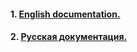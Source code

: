 #### 1. [English documentation.](/Yoskaldyr/whm_core/blob/master/docs/en/toc.md)
#### 2. [Русская документация.](//Yoskaldyr/whm_core/blob/master/docs/ru/toc.md)

